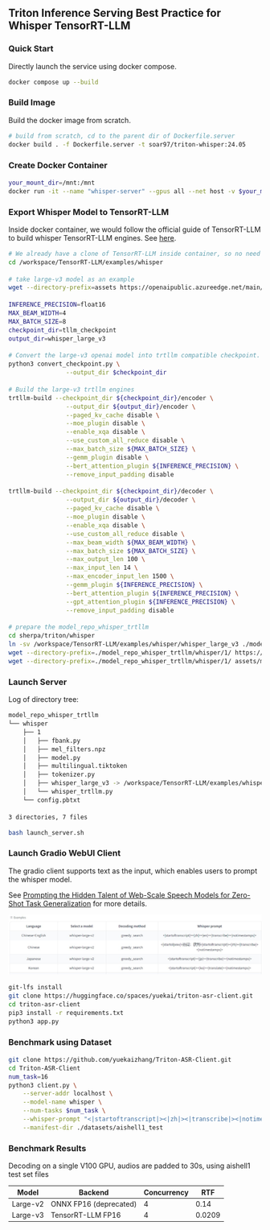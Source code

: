 ## Triton Inference Serving Best Practice for Whisper TensorRT-LLM

### Quick Start
Directly launch the service using docker compose.
```sh
docker compose up --build
```

### Build Image
Build the docker image from scratch. 
```sh
# build from scratch, cd to the parent dir of Dockerfile.server
docker build . -f Dockerfile.server -t soar97/triton-whisper:24.05
```

### Create Docker Container
```sh
your_mount_dir=/mnt:/mnt
docker run -it --name "whisper-server" --gpus all --net host -v $your_mount_dir --shm-size=2g soar97/triton-whisper:24.05
```

### Export Whisper Model to TensorRT-LLM
Inside docker container, we would follow the official guide of TensorRT-LLM to build whisper TensorRT-LLM engines. See [here](https://github.com/NVIDIA/TensorRT-LLM/tree/main/examples/whisper).

```sh
# We already have a clone of TensorRT-LLM inside container, so no need to clone it.
cd /workspace/TensorRT-LLM/examples/whisper

# take large-v3 model as an example
wget --directory-prefix=assets https://openaipublic.azureedge.net/main/whisper/models/e5b1a55b89c1367dacf97e3e19bfd829a01529dbfdeefa8caeb59b3f1b81dadb/large-v3.pt

INFERENCE_PRECISION=float16
MAX_BEAM_WIDTH=4
MAX_BATCH_SIZE=8
checkpoint_dir=tllm_checkpoint
output_dir=whisper_large_v3

# Convert the large-v3 openai model into trtllm compatible checkpoint.
python3 convert_checkpoint.py \
                --output_dir $checkpoint_dir

# Build the large-v3 trtllm engines
trtllm-build --checkpoint_dir ${checkpoint_dir}/encoder \
                --output_dir ${output_dir}/encoder \
                --paged_kv_cache disable \
                --moe_plugin disable \
                --enable_xqa disable \
                --use_custom_all_reduce disable \
                --max_batch_size ${MAX_BATCH_SIZE} \
                --gemm_plugin disable \
                --bert_attention_plugin ${INFERENCE_PRECISION} \
                --remove_input_padding disable

trtllm-build --checkpoint_dir ${checkpoint_dir}/decoder \
                --output_dir ${output_dir}/decoder \
                --paged_kv_cache disable \
                --moe_plugin disable \
                --enable_xqa disable \
                --use_custom_all_reduce disable \
                --max_beam_width ${MAX_BEAM_WIDTH} \
                --max_batch_size ${MAX_BATCH_SIZE} \
                --max_output_len 100 \
                --max_input_len 14 \
                --max_encoder_input_len 1500 \
                --gemm_plugin ${INFERENCE_PRECISION} \
                --bert_attention_plugin ${INFERENCE_PRECISION} \
                --gpt_attention_plugin ${INFERENCE_PRECISION} \
                --remove_input_padding disable

# prepare the model_repo_whisper_trtllm
cd sherpa/triton/whisper
ln -sv /workspace/TensorRT-LLM/examples/whisper/whisper_large_v3 ./model_repo_whisper_trtllm/whisper/1/
wget --directory-prefix=./model_repo_whisper_trtllm/whisper/1/ https://raw.githubusercontent.com/openai/whisper/main/whisper/assets/multilingual.tiktoken
wget --directory-prefix=./model_repo_whisper_trtllm/whisper/1/ assets/mel_filters.npz https://raw.githubusercontent.com/openai/whisper/main/whisper/assets/mel_filters.npz
```

### Launch Server
Log of directory tree:
```sh
model_repo_whisper_trtllm
└── whisper
    ├── 1
    │   ├── fbank.py
    │   ├── mel_filters.npz
    │   ├── model.py
    │   ├── multilingual.tiktoken
    │   ├── tokenizer.py
    │   ├── whisper_large_v3 -> /workspace/TensorRT-LLM/examples/whisper/whisper_large_v3
    │   └── whisper_trtllm.py
    └── config.pbtxt

3 directories, 7 files
```
```sh
bash launch_server.sh
```

### Launch Gradio WebUI Client
The gradio client supports text as the input, which enables users to prompt the whisper model.

See [Prompting the Hidden Talent of Web-Scale Speech Models for Zero-Shot Task Generalization](https://arxiv.org/abs/2305.11095) for more details.

![Demo](media/Screenshot.jpg)

```sh
git-lfs install
git clone https://huggingface.co/spaces/yuekai/triton-asr-client.git
cd triton-asr-client
pip3 install -r requirements.txt
python3 app.py
```

### Benchmark using Dataset
```sh
git clone https://github.com/yuekaizhang/Triton-ASR-Client.git
cd Triton-ASR-Client
num_task=16
python3 client.py \
    --server-addr localhost \
    --model-name whisper \
    --num-tasks $num_task \
    --whisper-prompt "<|startoftranscript|><|zh|><|transcribe|><|notimestamps|>" \
    --manifest-dir ./datasets/aishell1_test
```

### Benchmark Results
Decoding on a single V100 GPU, audios are padded to 30s, using aishell1 test set files

| Model | Backend   | Concurrency | RTF     |
|-------|-----------|-----------------------|---------|
| Large-v2 | ONNX FP16 (deprecated) | 4                   | 0.14 |
| Large-v3 | TensorRT-LLM FP16 | 4                   | 0.0209 |